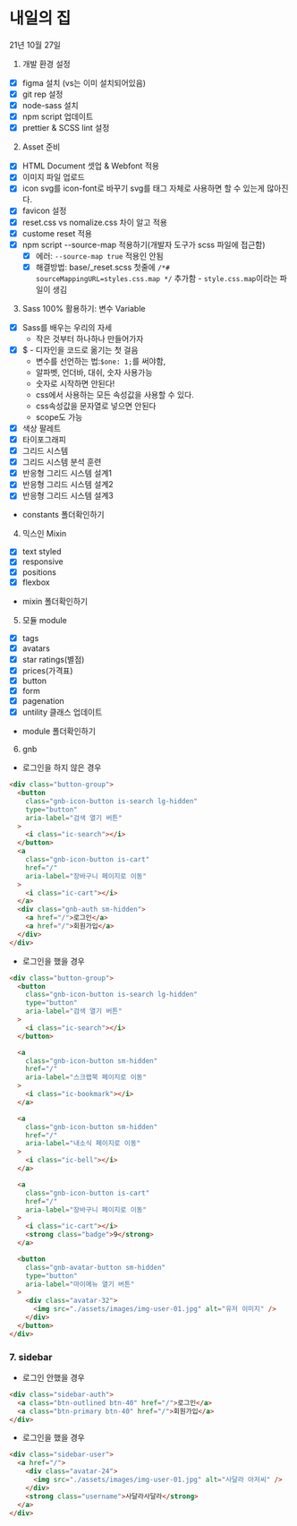 # 내일의 집

21년 10월 27일

1. 개발 환경 설정

- [x] figma 설치 (vs는 이미 설치되어있음)
- [x] git rep 설정
- [x] node-sass 설치
- [x] npm script 업데이트
- [x] prettier & SCSS lint 설정

2. Asset 준비

- [x] HTML Document 셋업 & Webfont 적용
- [x] 이미지 파일 업로드
- [x] icon svg를 icon-font로 바꾸기
      svg를 태그 자체로 사용하면 할 수 있는게 많아진다.
- [x] favicon 설정
- [x] reset.css vs nomalize.css 차이 알고 적용
- [x] custome reset 적용
- [x] npm script --source-map 적용하기(개발자 도구가 scss 파일에 접근함)
  - [x] 에러: `--source-map true` 적용인 안됨
  - [x] 해결방법: base/\_reset.scss 첫줄에 `/*# sourceMappingURL=styles.css.map */` 추가함 - `style.css.map`이라는 파일이 생김

3. Sass 100% 활용하기: 변수 Variable

- [x] Sass를 배우는 우리의 자세
  - 작은 것부터 하나하나 만들어가자
- [x] $ - 디자인을 코드로 옮기는 첫 걸음
  - 변수를 선언하는 법:`$one: 1;`를 써야함,
  - 알파벳, 언더바, 대쉬, 숫자 사용가능
  - 숫자로 시작하면 안된다!
  - css에서 사용하는 모든 속성값을 사용할 수 있다.
  - css속성값을 문자열로 넣으면 안된다
  - scope도 가능
- [x] 색상 팔레트
- [x] 타이포그래피
- [x] 그리드 시스템
- [x] 그리드 시스템 분석 훈련
- [x] 반응형 그리드 시스템 설계1
- [x] 반응형 그리드 시스템 설계2
- [x] 반응형 그리드 시스템 설계3
- constants 폴더확인하기

4. 믹스인 Mixin

- [x] text styled
- [x] responsive
- [x] positions
- [x] flexbox
- mixin 폴더확인하기

5. 모듈 module

- [x] tags
- [x] avatars
- [x] star ratings(별점)
- [x] prices(가격표)
- [x] button
- [x] form
- [x] pagenation
- [x] untility 클래스 업데이트
- module 폴더확인하기

6. gnb

- 로그인을 하지 않은 경우

```html
<div class="button-group">
  <button
    class="gnb-icon-button is-search lg-hidden"
    type="button"
    aria-label="검색 열기 버튼"
  >
    <i class="ic-search"></i>
  </button>
  <a
    class="gnb-icon-button is-cart"
    href="/"
    aria-label="장바구니 페이지로 이동"
  >
    <i class="ic-cart"></i>
  </a>
  <div class="gnb-auth sm-hidden">
    <a href="/">로그인</a>
    <a href="/">회원가입</a>
  </div>
</div>
```

- 로그인을 했을 경우

```html
<div class="button-group">
  <button
    class="gnb-icon-button is-search lg-hidden"
    type="button"
    aria-label="검색 열기 버튼"
  >
    <i class="ic-search"></i>
  </button>

  <a
    class="gnb-icon-button sm-hidden"
    href="/"
    aria-label="스크랩북 페이지로 이동"
  >
    <i class="ic-bookmark"></i>
  </a>

  <a
    class="gnb-icon-button sm-hidden"
    href="/"
    aria-label="내소식 페이지로 이동"
  >
    <i class="ic-bell"></i>
  </a>

  <a
    class="gnb-icon-button is-cart"
    href="/"
    aria-label="장바구니 페이지로 이동"
  >
    <i class="ic-cart"></i>
    <strong class="badge">9</strong>
  </a>

  <button
    class="gnb-avatar-button sm-hidden"
    type="button"
    aria-label="마이메뉴 열기 버튼"
  >
    <div class="avatar-32">
      <img src="./assets/images/img-user-01.jpg" alt="유저 이미지" />
    </div>
  </button>
</div>
```

### 7. sidebar

- 로그인 안했을 경우

```html
<div class="sidebar-auth">
  <a class="btn-outlined btn-40" href="/">로그인</a>
  <a class="btn-primary btn-40" href="/">회원가입</a>
</div>
```

- 로그인을 했을 경우

```html
<div class="sidebar-user">
  <a href="/">
    <div class="avatar-24">
      <img src="./assets/images/img-user-01.jpg" alt="사달라 아저씨" />
    </div>
    <strong class="username">사달라사달라</strong>
  </a>
</div>
```
